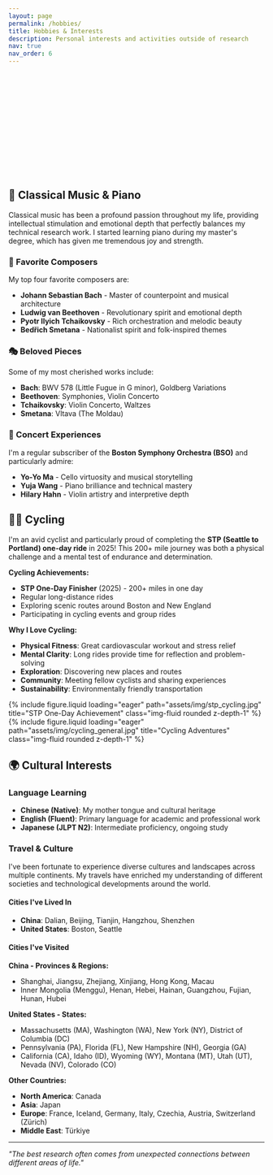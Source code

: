 ```yaml
---
layout: page
permalink: /hobbies/
title: Hobbies & Interests
description: Personal interests and activities outside of research
nav: true
nav_order: 6
---
```


<div class="section-header-bg" style="background-image: url('{{ '/assets/img/olympic.jpg' | relative_url }}'); background-size: cover; background-position: center 47%; height: 200px; border-radius: 10px; margin-bottom: 20px; position: relative;">
</div>

## 🎵 Classical Music & Piano

Classical music has been a profound passion throughout my life, providing intellectual stimulation and emotional depth that perfectly balances my technical research work. I started learning piano during my master's degree, which has given me tremendous joy and strength.

### 🎼 Favorite Composers
My top four favorite composers are:
- **Johann Sebastian Bach** - Master of counterpoint and musical architecture
- **Ludwig van Beethoven** - Revolutionary spirit and emotional depth
- **Pyotr Ilyich Tchaikovsky** - Rich orchestration and melodic beauty
- **Bedřich Smetana** - Nationalist spirit and folk-inspired themes

### 🎭 Beloved Pieces
Some of my most cherished works include:
- **Bach**: BWV 578 (Little Fugue in G minor), Goldberg Variations
- **Beethoven**: Symphonies, Violin Concerto
- **Tchaikovsky**: Violin Concerto, Waltzes
- **Smetana**: Vltava (The Moldau)

### 🎫 Concert Experiences
I'm a regular subscriber of the **Boston Symphony Orchestra (BSO)** and particularly admire:
- **Yo-Yo Ma** - Cello virtuosity and musical storytelling
- **Yuja Wang** - Piano brilliance and technical mastery
- **Hilary Hahn** - Violin artistry and interpretive depth

## 🚴‍♂️ Cycling

I'm an avid cyclist and particularly proud of completing the **STP (Seattle to Portland) one-day ride** in 2025! This 200+ mile journey was both a physical challenge and a mental test of endurance and determination.

**Cycling Achievements:**
- **STP One-Day Finisher** (2025) - 200+ miles in one day
- Regular long-distance rides
- Exploring scenic routes around Boston and New England
- Participating in cycling events and group rides

**Why I Love Cycling:**
- **Physical Fitness**: Great cardiovascular workout and stress relief
- **Mental Clarity**: Long rides provide time for reflection and problem-solving
- **Exploration**: Discovering new places and routes
- **Community**: Meeting fellow cyclists and sharing experiences
- **Sustainability**: Environmentally friendly transportation

<div class="row">
    <div class="col-sm-6 mt-3 mt-md-0">
        {% include figure.liquid loading="eager" path="assets/img/stp_cycling.jpg" title="STP One-Day Achievement" class="img-fluid rounded z-depth-1" %}
    </div>
    <div class="col-sm-6 mt-3 mt-md-0">
        {% include figure.liquid loading="eager" path="assets/img/cycling_general.jpg" title="Cycling Adventures" class="img-fluid rounded z-depth-1" %}
    </div>
</div>

## 🌍 Cultural Interests

### Language Learning
- **Chinese (Native)**: My mother tongue and cultural heritage
- **English (Fluent)**: Primary language for academic and professional work
- **Japanese (JLPT N2)**: Intermediate proficiency, ongoing study

### Travel & Culture
I've been fortunate to experience diverse cultures and landscapes across multiple continents. My travels have enriched my understanding of different societies and technological developments around the world.

#### Cities I've Lived In
- **China**: Dalian, Beijing, Tianjin, Hangzhou, Shenzhen
- **United States**: Boston, Seattle

#### Cities I've Visited
**China - Provinces & Regions:**
- Shanghai, Jiangsu, Zhejiang, Xinjiang, Hong Kong, Macau
- Inner Mongolia (Menggu), Henan, Hebei, Hainan, Guangzhou, Fujian, Hunan, Hubei

**United States - States:**
- Massachusetts (MA), Washington (WA), New York (NY), District of Columbia (DC)
- Pennsylvania (PA), Florida (FL), New Hampshire (NH), Georgia (GA)
- California (CA), Idaho (ID), Wyoming (WY), Montana (MT), Utah (UT), Nevada (NV), Colorado (CO)

**Other Countries:**
- **North America**: Canada
- **Asia**: Japan
- **Europe**: France, Iceland, Germany, Italy, Czechia, Austria, Switzerland (Zürich)
- **Middle East**: Türkiye

---

*"The best research often comes from unexpected connections between different areas of life."*


